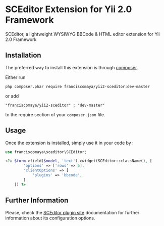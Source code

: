 SCEditor Extension for Yii 2.0 Framework
========================================
SCEditor, a lightweight WYSIWYG BBCode & HTML editor extension for Yii 2.0 Framework

Installation
------------

The preferred way to install this extension is through [composer](http://getcomposer.org/download/).

Either run

```
php composer.phar require franciscomaya/yii2-sceditor:dev-master
```

or add

```
"franciscomaya/yii2-sceditor" : "dev-master"
```

to the require section of your `composer.json` file.


Usage
-----

Once the extension is installed, simply use it in your code by  :

```php
use franciscomaya\sceditor\SCEditor;

<?= $form->field($model, 'text')->widget(SCEditor::className(), [
        'options' => ['rows' => 6],
        'clientOptions' => [
            'plugins' => 'bbcode',
        ]
    ]) ?>
```


Further Information
-----

Please, check the [SCEditor plugin site](http://www.sceditor.com/documentation/options/) documentation for further information about its configuration options.